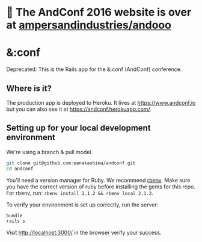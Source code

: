 # 👋 The AndConf 2016 website is over at [ampersandindustries/andooo](https://github.com/ampersandindustries/andooo)

# &:conf

Deprecated: This is the Rails app for the &:conf (AndConf) conference. 

## Where is it?

The production app is deployed to Heroku. It lives at https://www.andconf.io
but you can also see it at https://andconf.herokuapp.com/.

## Setting up for your local development environment

We're using a branch & pull model.
```sh
git clone git@github.com:eanakashima/andconf.git
cd andconf
```

You'll need a version manager for Ruby. We recommend [rbenv](https://github.com/sstephenson/rbenv).
Make sure you have the correct version of ruby before installing the gems for this repo.
For rbenv, run: `rbenv install 2.1.2 && rbenv local 2.1.2`.

To verify your environment is set up correctly, run the server:
```sh
bundle
rails s
```
Visit [http://localhost:3000/](http://localhost:3000/) in the browser verify your success.
